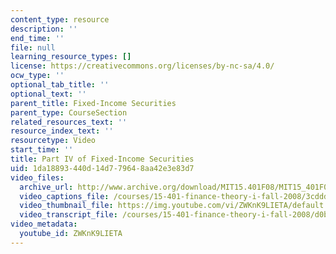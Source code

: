 ```yaml
---
content_type: resource
description: ''
end_time: ''
file: null
learning_resource_types: []
license: https://creativecommons.org/licenses/by-nc-sa/4.0/
ocw_type: ''
optional_tab_title: ''
optional_text: ''
parent_title: Fixed-Income Securities
parent_type: CourseSection
related_resources_text: ''
resource_index_text: ''
resourcetype: Video
start_time: ''
title: Part IV of Fixed-Income Securities
uid: 1da18893-440d-14d7-7964-8aa42e3e83d7
video_files:
  archive_url: http://www.archive.org/download/MIT15.401F08/MIT15_401F08_ses07_300k.mp4
  video_captions_file: /courses/15-401-finance-theory-i-fall-2008/3cddd35be8df51029ce460c518079b5b_ZWKnK9LIETA.vtt
  video_thumbnail_file: https://img.youtube.com/vi/ZWKnK9LIETA/default.jpg
  video_transcript_file: /courses/15-401-finance-theory-i-fall-2008/d0b94fa66ab404e96edf2eca03b9d94e_ZWKnK9LIETA.pdf
video_metadata:
  youtube_id: ZWKnK9LIETA
---
```

